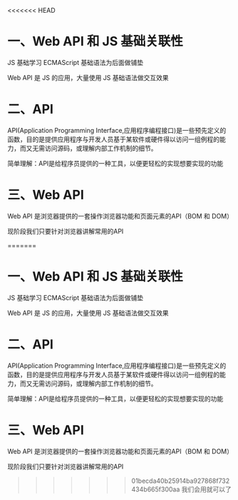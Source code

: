 <<<<<<< HEAD
# 一、Web API 和 JS 基础关联性

JS 基础学习 ECMAScript 基础语法为后面做铺垫

Web API 是 JS 的应用，大量使用 JS 基础语法做交互效果

# 二、API

API(Application Programming Interface,应用程序编程接口)是一些预先定义的函数，目的是提供应用程序与开发人员基于某软件或硬件得以访问一组例程的能力，而又无需访问源码，或理解内部工作机制的细节。

简单理解：API是给程序员提供的一种工具，以便更轻松的实现想要实现的功能

# 三、Web API

Web API 是浏览器提供的一套操作浏览器功能和页面元素的API（BOM 和 DOM）

现阶段我们只要针对浏览器讲解常用的API

=======
# 一、Web API 和 JS 基础关联性

JS 基础学习 ECMAScript 基础语法为后面做铺垫

Web API 是 JS 的应用，大量使用 JS 基础语法做交互效果

# 二、API

API(Application Programming Interface,应用程序编程接口)是一些预先定义的函数，目的是提供应用程序与开发人员基于某软件或硬件得以访问一组例程的能力，而又无需访问源码，或理解内部工作机制的细节。

简单理解：API是给程序员提供的一种工具，以便更轻松的实现想要实现的功能

# 三、Web API

Web API 是浏览器提供的一套操作浏览器功能和页面元素的API（BOM 和 DOM）

现阶段我们只要针对浏览器讲解常用的API

>>>>>>> 01becda40b25914ba927868f732434b665f300aa
我们会用就可以了
